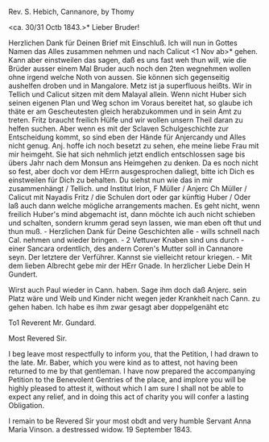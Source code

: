 Rev. S. Hebich, Cannanore, by Thomy

 <ca. 30/31 Octb 1843.>*
Lieber Bruder!

Herzlichen Dank für Deinen Brief mit Einschluß. Ich will nun in Gottes Namen das Alles zusammen nehmen und nach Calicut <1 Nov ab>* gehen. Kann aber einstweilen das sagen, daß es uns fast weh thun will, wie die Brüder ausser einem Mal Bruder auch noch den 2ten wegnehmen wollen ohne irgend welche Noth von aussen. Sie können sich gegenseitig aushelfen droben und in Mangalore. Metz ist ja superfluous heißts. Wir in Tellich und Calicut sitzen mit dem Malayal allein. Wenn nicht Huber sich seinen eigenen Plan und Weg schon im Voraus bereitet hat, so glaube ich thäte er am Gescheutesten gleich herabzukommen und in sein Amt zu treten. Fritz braucht freilich Hülfe und wir wollen unsern Theil daran zu helfen suchen. Aber wenn es mit der Sclaven Schulgeschichte zur Entscheidung kommt, so sind eben der Hände für Anjercandy und Alles nicht genug. Anj. hoffe ich noch besetzt zu sehen, ehe meine liebe Frau mit mir heimgeht. Sie hat sich nehmlich jetzt endlich entschlossen sage bis übers Jahr nach dem Monsun ans Heimgehen zu denken. Da es noch nicht so fest, aber doch vor dem HErrn ausgesprochen daliegt, bitte ich Dich es einstweilen für Dich zu behalten. Du siehst nun wie das in mir zusammenhängt / Tellich. und Institut Irion, F Müller / Anjerc Ch Müller / Calicut mit Nayadis Fritz / die Schulen dort oder gar künftig Huber / Oder laß auch dann welche mögliche arrangements machen. Es geht nicht, wenn freilich Huber's mind abgemacht ist, dann möchte ich auch nicht schieben und schalten, sondern krumm gerad seyn lassen, wie man eben oft thut und thun muß. - Herzlichen Dank für Deine Geschichten alle - wills schnell nach Cal. nehmen und wieder bringen. - 2 Vettuver Knaben sind uns durch - einer Sancara ordentlich, des andern Coren's Mutter soll in Cannanore seyn. Der letztere der Verführer. Kannst sie vielleicht retour kriegen. - Mit dem lieben Albrecht gebe mir der HErr Gnade. In herzlicher Liebe Dein  H Gundert.


Wirst auch Paul wieder in Cann. haben. Sage ihm doch daß Anjerc. sein Platz wäre und Weib und Kinder nicht wegen jeder Krankheit nach Cann. zu gehen haben. Ich habe es ihm zwar gesagt aber doppelgenäht etc



To1 Reverent Mr. Gundard.

Most Revered Sir.

I beg leave most respectfully to inform you, that the Petition, I had drawn to the late. Mr. Baber, which you were kind as to attest, not having been returned to me by that gentleman. I have now prepared the accompanying Petition to the Benevolent Gentries of the place, and implore you will be highly pleased to attest it, without which I am sure I shall not be able to expect any relief, and in doing this act of charity you will confer a lasting Obligation.

 I remain to be Revered
 Sir your most obdt and
 very humble Servant
 Anna Maria Vinson.
 a destressed widow.
19 September 1843.

